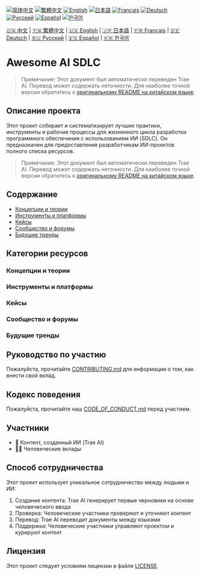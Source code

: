 [![简体中文](https://cdnjs.cloudflare.com/ajax/libs/flag-icon-css/3.5.0/flags/4x3/cn.svg)](../../README.zh-CN.md)
[![繁體中文](https://cdnjs.cloudflare.com/ajax/libs/flag-icon-css/3.5.0/flags/4x3/cn.svg)](../../README.zh-TW.md)
[![English](https://cdnjs.cloudflare.com/ajax/libs/flag-icon-css/3.5.0/flags/4x3/us.svg)](../../README.en.md)
[![日本語](https://cdnjs.cloudflare.com/ajax/libs/flag-icon-css/3.5.0/flags/4x3/jp.svg)](../../README.ja.md)
[![Français](https://cdnjs.cloudflare.com/ajax/libs/flag-icon-css/3.5.0/flags/4x3/fr.svg)](../../README.fr.md)
[![Deutsch](https://cdnjs.cloudflare.com/ajax/libs/flag-icon-css/3.5.0/flags/4x3/de.svg)](../../README.de.md)
[![Русский](https://cdnjs.cloudflare.com/ajax/libs/flag-icon-css/3.5.0/flags/4x3/ru.svg)](../../README.ru.md)
[![Español](https://cdnjs.cloudflare.com/ajax/libs/flag-icon-css/3.5.0/flags/4x3/es.svg)](../../README.es.md)
[![한국어](https://cdnjs.cloudflare.com/ajax/libs/flag-icon-css/3.5.0/flags/4x3/kr.svg)](../../README.ko.md)

[🇨🇳 中文](../../README.zh-CN.md) | [🇹🇼 繁體中文](../../README.zh-TW.md) | [🇺🇸 English](../../README.en.md) | [🇯🇵 日本語](../../README.ja.md) | [🇫🇷 Français](../../README.fr.md) | [🇩🇪 Deutsch](../../README.de.md) | [🇷🇺 Русский](../../README.ru.md) | [🇪🇸 Español](../../README.es.md) | [🇰🇷 한국어](../../README.ko.md)

# Awesome AI SDLC

> Примечание: Этот документ был автоматически переведен Trae AI. Перевод может содержать неточности. Для наиболее точной версии обратитесь к [оригинальному README на китайском языке](../../README.md).

## Описание проекта

Этот проект собирает и систематизирует лучшие практики, инструменты и рабочие процессы для жизненного цикла разработки программного обеспечения с использованием ИИ (SDLC). Он предназначен для предоставления разработчикам ИИ-проектов полного списка ресурсов.

> Примечание: Этот документ был автоматически переведен Trae AI. Перевод может содержать неточности. Для наиболее точной версии обратитесь к [оригинальному README на китайском языке](../../README.md).

## Содержание

- [Концепции и теории](#концепции-и-теории)
- [Инструменты и платформы](#инструменты-и-платформы)
- [Кейсы](#кейсы)
- [Сообщество и форумы](#сообщество-и-форумы)
- [Будущие тренды](#будущие-тренды)

## Категории ресурсов

### Концепции и теории

### Инструменты и платформы

### Кейсы

### Сообщество и форумы

### Будущие тренды

## Руководство по участию

Пожалуйста, прочитайте [CONTRIBUTING.md](CONTRIBUTING.md) для информации о том, как внести свой вклад.

## Кодекс поведения

Пожалуйста, прочитайте наш [CODE_OF_CONDUCT.md](CODE_OF_CONDUCT.md) перед участием.

## Участники

- 🤖 Контент, созданный ИИ (Trae AI)
- 🧑‍💻 Человеческие вклады

## Способ сотрудничества

Этот проект использует уникальное сотрудничество между людьми и ИИ:
1. Создание контента: Trae AI генерирует первые черновики на основе человеческого ввода
2. Проверка: Человеческие участники проверяют и уточняют контент
3. Перевод: Trae AI переводит документы между языками
4. Поддержка: Человеческие участники управляют проектом и курируют контент

## Лицензия

Этот проект следует условиям лицензии в файле [LICENSE](LICENSE).
